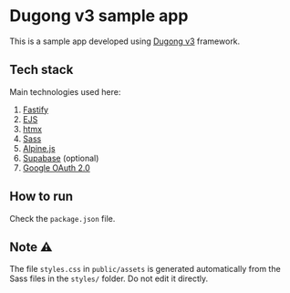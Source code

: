 # Dugong v3 sample app

This is a sample app developed using [Dugong v3](https://github.com/arisetyo/dugong_v3) framework.

## Tech stack
Main technologies used here:
1. [Fastify](https://fastify.dev/)
2. [EJS](https://ejs.co/)
3. [htmx](https://htmx.org/)
4. [Sass](https://sass-lang.com/)
5. [Alpine.js](https://alpinejs.dev/)
6. [Supabase](https://supabase.com/) (optional)
7. [Google OAuth 2.0](https://developers.google.com/identity/protocols/oauth2/web-server#node.js)

## How to run

Check the `package.json` file.

## Note ⚠️
The file `styles.css` in `public/assets` is generated automatically from the Sass files in the `styles/` folder. Do not edit it directly.